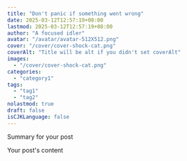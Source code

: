 ```yaml
---
title: "Don't panic if something went wrong"
date: 2025-03-12T12:57:19+08:00
lastmod: 2025-03-12T12:57:19+08:00
author: "A focused idler"
avatar: "/avatar/avatar-512X512.png"
cover: "/cover/cover-shock-cat.png"
coverAlt: "Title will be alt if you didn't set coverAlt"
images:
  - "/cover/cover-shock-cat.png"
categories:
  - "category1"
tags:
  - "tag1"
  - "tag2"
nolastmod: true
draft: false
isCJKLanguage: false
---
```


Summary for your post

<!--more-->

Your post's content